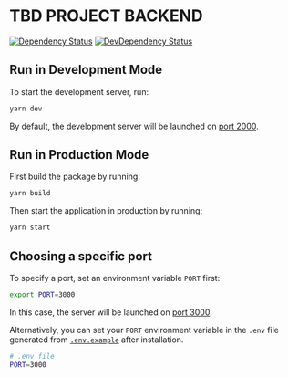 # TBD PROJECT BACKEND

[![Dependency Status](https://david-dm.org/tylerwasniowski/tickethub/status.svg?path=packages/backend)](https://david-dm.org/tylerwasniowski/tickethub?path=packages/backend)
[![DevDependency Status](https://david-dm.org/tylerwasniowski/tickethub/dev-status.svg?path=packages/backend)](https://david-dm.org/tylerwasniowski/tickethub?path=packages/backend&type=dev)

## Run in Development Mode

To start the development server, run:

```bash
yarn dev
```

By default, the development server will be launched on [port 2000](http://localhost:2000).

## Run in Production Mode

First build the package by running:

```bash
yarn build
```

Then start the application in production by running:

```bash
yarn start
```

## Choosing a specific port

To specify a port, set an environment variable `PORT` first:

```bash
export PORT=3000
```

In this case, the server will be launched on [port 3000](http://localhost:3000).

Alternatively, you can set your `PORT` environment variable in the `.env` file generated from [`.env.example`](./.env.example) after installation.

```bash
# .env file
PORT=3000
```
